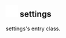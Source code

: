 ## <img src="../../.gitbook/assets/base.png" width="32" height="32" /> settings
settings's entry class.<br>
